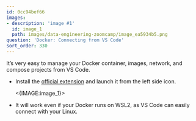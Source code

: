 ```yaml
---
id: 0cc94bef66
images:
- description: 'image #1'
  id: image_1
  path: images/data-engineering-zoomcamp/image_ea5934b5.png
question: 'Docker: Connecting from VS Code'
sort_order: 330
---
```


It’s very easy to manage your Docker container, images, network, and compose projects from VS Code.

- Install the [official extension](https://marketplace.visualstudio.com/items?itemName=ms-azuretools.vscode-docker) and launch it from the left side icon.

  <{IMAGE:image_1}>

- It will work even if your Docker runs on WSL2, as VS Code can easily connect with your Linux.
